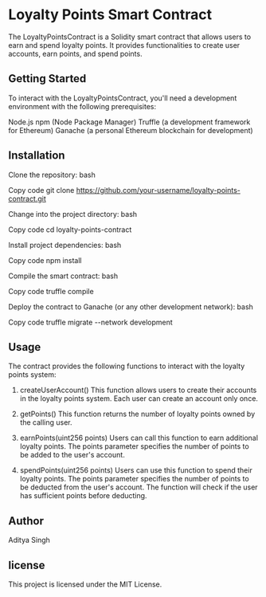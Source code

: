 # Loyalty Points Smart Contract

The LoyaltyPointsContract is a Solidity smart contract that allows users to earn and spend loyalty points. It provides functionalities to create user accounts, earn points, and spend points.

## Getting Started

To interact with the LoyaltyPointsContract, you'll need a development environment with the following prerequisites:

Node.js
npm (Node Package Manager)
Truffle (a development framework for Ethereum)
Ganache (a personal Ethereum blockchain for development)

## Installation

Clone the repository:
bash

Copy code
git clone https://github.com/your-username/loyalty-points-contract.git

Change into the project directory:
bash

Copy code
cd loyalty-points-contract

Install project dependencies:
bash

Copy code
npm install

Compile the smart contract:
bash

Copy code
truffle compile

Deploy the contract to Ganache (or any other development network):
bash

Copy code
truffle migrate --network development

## Usage

The contract provides the following functions to interact with the loyalty points system:

1. createUserAccount()
This function allows users to create their accounts in the loyalty points system. Each user can create an account only once.

2. getPoints()
This function returns the number of loyalty points owned by the calling user.

3. earnPoints(uint256 points)
Users can call this function to earn additional loyalty points. The points parameter specifies the number of points to be added to the user's account.

4. spendPoints(uint256 points)
Users can use this function to spend their loyalty points. The points parameter specifies the number of points to be deducted from the user's account. The function will check if the user has sufficient points before deducting.

## Author 

Aditya Singh

## license

This project is licensed under the MIT License.
